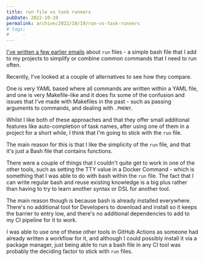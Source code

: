 ```yaml
---
title: run file vs task runners
pubDate: 2022-10-19
permalink: archive/2022/10/19/run-vs-task-runners
# tags:
#     -
---
```


[I've written a few earlier emails](https://www.oliverdavies.uk/archive/2022/08/15/using-run-file-simplify-project-tasks) about `run` files - a simple bash file that I add to my projects to simplify or combine common commands that I need to run often.

Recently, I've looked at a couple of alternatives to see how they compare.

One is very YAML based where all commands are written within a YAML file, and one is very Makefile-like and it does fix some of the confusion and issues that I've made with Makefiles in the past - such as passing arguments to commands, and dealing with `.PHONY`.

Whilst I like both of these approaches and that they offer small additional features like auto-completion of task names, after using one of them in a project for a short while, I think that I'm going to stick with the `run` file.

The main reason for this is that I like the simplicity of the `run` file, and that it's just a Bash file that contains functions.

There were a couple of things that I couldn't quite get to work in one of the other tools, such as setting the TTY value in a Docker Command - which is something that I was able to do with bash within the `run` file. The fact that I can write regular bash and reuse existing knowledge is a big plus rather than having to try to learn another syntax or DSL for another tool.

The main reason though is because bash is already installed everywhere. There's no additional tool for Developers to download and install so it keeps the barrier to entry low, and there's no additional dependencies to add to my CI pipeline for it to work.

I was able to use one of these other tools in GitHub Actions as someone had already written a workflow for it, and although I could possibly install it via a package manager, just being able to run a bash file in any CI tool was probably the deciding factor to stick with `run` files.

